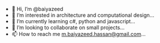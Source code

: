 - 👋 Hi, I’m @baiyazeed
- 👀 I’m interested in architecture and computational design...
- 🌱 I’m currently learning c#, python and javascript...
- 💞️ I’m looking to collaborate on small projects...
- 📫 How to reach me m.baiyazeed.hassan@gmail.com...

<!---
baiyazeed/baiyazeed is a ✨ special ✨ repository because its `README.md` (this file) appears on your GitHub profile.
You can click the Preview link to take a look at your changes.
--->
